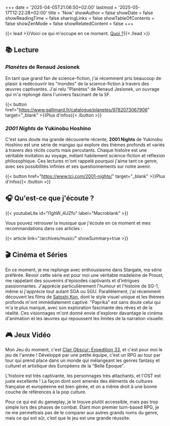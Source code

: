 +++
date = '2025-04-05T21:06:50+02:00'
lastmod = '2025-05-17T12:22:28+02:00'
title = 'Now'
showAuthor = false
showDate = false
showReadingTime = false
sharingLinks = false
showTableOfContents = false
showZenMode = false
showRelatedContent = false
+++

{{< lead >}}Voici ce qui m'occupe en ce moment. [Quoi ?](https://nownownow.com/about){{< /lead >}}

## :books: Lecture

### *Planètes* de Renaud Jesionek

En tant que grand fan de science-fiction, j'ai récemment pris beaucoup de plaisir à redécouvrir les "mondes" de la science-fiction à travers des œuvres captivantes. J'ai relu "Planètes" de Renaud Jesionek, un ouvrage qui m'a replongé dans l'univers fascinant de la SF.

{{< button href="https://www.gallimard.fr/catalogue/planetes/9782073067906" target="_blank" >}}Plus d'infos{{< /button >}}

### *2001 Nights* de Yukinobu Hoshino

C'est sans doute ma grande découverte récente, **2001 Nights** de Yukinobu Hoshino est une série de mangas qui explore des thèmes profonds et variés à travers des récits courts mais percutants. Chaque histoire est une véritable invitation au voyage, mêlant habilement science-fiction et réflexion philosophique. Ces lectures m'ont rappelé pourquoi j'aime tant ce genre, avec ses possibilités infinies et ses questionnements sur notre avenir.

{{< button href="https://www.tcj.com/2001-nights/" target="_blank" >}}Plus d'infos{{< /button >}}<br>

## :headphones: Qu'est-ce que j'écoute ?

{{< youtubeLite id="I1ghW_4UZfo" label="Macroblank" >}}

Vous pouvez retrouver la musique que j'écoute en ce moment et mes recommandations dans ces articles :

{{< article link="/archives/music/" showSummary=true >}}

## :clapper: Cinéma et Séries

En ce moment, je me replonge avec enthousiasme dans Stargate, ma série préférée. Revoir cette série est pour moi une véritable madeleine de Proust, me rappelant des souvenirs d'épisodes captivants et d'intrigues passionnantes. J'apprécie particulièrement l'humour et l'histoire de SG-1, même si j'apprécie tout autant SGA ou SGU. Parallèlement, j'ai récemment découvert les films de [Satoshi Kon](https://letterboxd.com/director/satoshi-kon/), dont le style visuel unique et les thèmes profonds m'ont immédiatement captivé. "Paprika" est sans doute celui qui m'a le plus marqué, avec son exploration fascinante des rêves et de la réalité. Ces visionnages m'ont donné envie d'explorer davantage le cinéma d'animation et les œuvres qui repoussent les limites de la narration visuelle.

## :video_game: Jeux Vidéo

Mon Jeu du moment, c'est [Clair Obscur: Expedition 33](https://www.sandfall.co/), et c'est pour moi le jeu de l'année ! Développé par une petite équipe, c'est un RPG au tour par tour qui prend place dans un monde qui mélangeant les genres fantasy et culturel et artistique des Européens de la "Belle Époque".

L'histoire est très captivante, les personnages très attachants, et l'OST est juste excellente ! La façon dont sont amenés des éléments de cultures française et européenne est bien gérée, et on a même droit à une bonne couche de références à la pop culture. 

Pour ce qui est du gameplay, je le trouve plutôt accessible, mais pas trop simple lors des phases de combat. Étant mon premier turn-based RPG, je ne me permettrais pas de le comparer aux autres grands noms du genre, mais ce qui est sûr, c’est que le jeu est une grande réussite.
